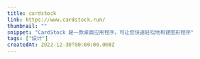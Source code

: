 ```yaml
---
title: cardstock
link: https://www.cardstock.run/
thumbnail: ""
snippet: "CardStock 是一款桌面应用程序，可让您快速轻松地构建图形程序"
tags: ["设计"]
createdAt: 2022-12-30T00:00:00.000Z
---
```

